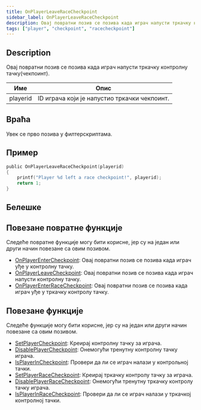 ```yaml
---
title: OnPlayerLeaveRaceCheckpoint
sidebar_label: OnPlayerLeaveRaceCheckpoint
description: Овај повратни позив се позива када играч напусти тркачку контролну тачку.
tags: ["player", "checkpoint", "racecheckpoint"]
---
```


## Description

Овај повратни позив се позива када играч напусти тркачку контролну тачку(чекпоинт).

| Име      | Опис                                                |
| -------- | --------------------------------------------------- |
| playerid | ID играча који је напустио тркачки чекпоинт.        |

## Враћа

Увек се прво позива у филтерскриптама.

## Пример

```c
public OnPlayerLeaveRaceCheckpoint(playerid)
{
    printf("Player %d left a race checkpoint!", playerid);
    return 1;
}
```

## Белешке

<TipNPCCallbacksSR />

## Повезане повратне функције

Следеће повратне функције могу бити корисне, јер су на један или други начин повезане са овим позивом.

- [OnPlayerEnterCheckpoint](OnPlayerEnterCheckpoint): Овај повратни позив се позива када играч уђе у контролну тачку.
- [OnPlayerLeaveCheckpoint](OnPlayerLeaveCheckpoint): Овај повратни позив се позива када играч напусти контролну тачку.
- [OnPlayerEnterRaceCheckpoint](OnPlayerEnterRaceCheckpoint): Овај повратни позив се позива када играч уђе у тркачку контролу тачку. 

## Повезане функције

Следеће функције могу бити корисне, јер су на један или други начин повезане са овим позивом.

- [SetPlayerCheckpoint](../functions/SetPlayerCheckpoint): Креирај контролну тачку за играча.
- [DisablePlayerCheckpoint](../functions/DisablePlayerCheckpoint): Онемогући тренутну контролну тачку играча.
- [IsPlayerInCheckpoint](../functions/IsPlayerInCheckpoint): Провери да ли се играч налази у контрольној тачки.
- [SetPlayerRaceCheckpoint](../functions/SetPlayerRaceCheckpoint): Креирај тркачку контролу тачку за играча.
- [DisablePlayerRaceCheckpoint](../functions/DisablePlayerRaceCheckpoint): Онемогући тренутну тркачку контролу тачку играча.
- [IsPlayerInRaceCheckpoint](../functions/IsPlayerInRaceCheckpoint): Провери да ли се играч налази у тркачкој контролној тачки.